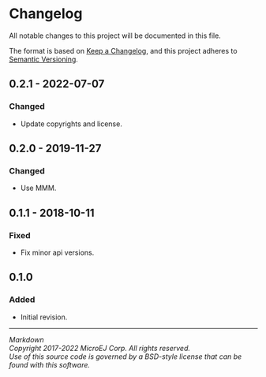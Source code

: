 # Changelog

All notable changes to this project will be documented in this file.

The format is based on [Keep a Changelog](https://keepachangelog.com/en/1.0.0/),
and this project adheres to [Semantic Versioning](https://semver.org/spec/v2.0.0.html).

## 0.2.1 - 2022-07-07

### Changed

   - Update copyrights and license.

## 0.2.0 - 2019-11-27

### Changed

   - Use MMM.
   
## 0.1.1 - 2018-10-11

### Fixed

   - Fix minor api versions.
   
## 0.1.0

### Added

  - Initial revision.

---  
_Markdown_   
_Copyright 2017-2022 MicroEJ Corp. All rights reserved._  
_Use of this source code is governed by a BSD-style license that can be found with this software._  
